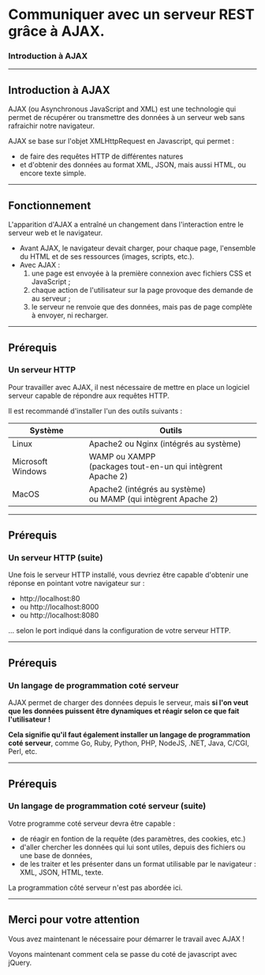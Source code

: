 <!-- footer: Copyright 2017 © Glenn ROLLAND – Reproduction interdite -->
<!-- page_number : true -->

<link rel="stylesheet" href="../../assets/style.css" />

# Communiquer avec un serveur REST grâce à AJAX.

### Introduction à AJAX

<!-- 08/01 Document -->


----

## Introduction à AJAX

AJAX (ou Asynchronous JavaScript and XML) est une technologie qui permet de récupérer ou transmettre des données à un serveur web sans rafraichir notre navigateur.

AJAX se base sur l'objet XMLHttpRequest en Javascript, qui permet  : 

* de faire des requêtes HTTP de différentes natures 
* et d'obtenir des données au format XML, JSON, mais aussi HTML, ou encore texte simple.

----

## Fonctionnement 

L'apparition d'AJAX a entraîné un changement dans l'interaction entre le serveur web et le navigateur.

- Avant AJAX, le navigateur devait charger, pour chaque page, l'ensemble du HTML et de ses ressources (images, scripts, etc.).
- Avec AJAX : 
  1.  une page est envoyée à la première connexion avec fichiers CSS et JavaScript ;
  2. chaque action de l'utilisateur sur la page provoque des demande de au serveur ;
  3. le serveur ne renvoie que des données, mais pas de page complète à envoyer, ni recharger.


----

## Prérequis

### Un serveur HTTP

Pour travailler avec AJAX, il nest nécessaire de mettre en place un logiciel serveur capable de répondre aux requêtes HTTP.

Il est recommandé d'installer l'un des outils suivants :

<small>

| Système | Outils |
|---|----|
| Linux  | Apache2 ou Nginx (intégrés au système) |
| Microsoft Windows | WAMP ou XAMPP <br/>(packages tout-en-un qui intègrent Apache 2) |
| MacOS  |Apache2 (intégrés au système) <br/>ou MAMP (qui intègrent Apache 2) |

</small>

----


## Prérequis

### Un serveur HTTP (suite)

Une fois le serveur HTTP installé, vous devriez être capable d'obtenir une réponse en pointant votre navigateur sur :

- http://localhost:80 
- ou http://localhost:8000
- ou http://localhost:8080
 
... selon le port indiqué dans la configuration de votre serveur HTTP.


----

## Prérequis

### Un langage de programmation coté serveur

AJAX permet de charger des données depuis le serveur, mais __si l'on veut que les données puissent être dynamiques et réagir selon ce que fait l'utilisateur !__

__Cela signifie qu'il faut également installer un langage de programmation coté serveur__, comme Go, Ruby, Python, PHP, NodeJS, .NET, Java, C/CGI, Perl, etc.  

----

## Prérequis

### Un langage de programmation coté serveur (suite)

Votre programme coté serveur devra être capable : 

* de réagir en fontion de la requête (des paramètres, des cookies, etc.) 
* d'aller chercher les données qui lui sont utiles, depuis des fichiers ou une base de données, 
* de les traiter et les présenter dans un format utilisable par le navigateur : XML, JSON, HTML, texte.

La programmation côté serveur n'est pas abordée ici.

<!----

## Rappels sur JSON

JSon

-  JSon : JavaScript Object Notation
-  format d'échange humainement compréhensible
-  RFC 4627
-  souvent utilisé pour la sérialisation et la transmission d'objets
-  la fonction eval() de JavaScript permet ensuite d'évaluer la chaîne de caractères JSon

json_1.html
var r = eval("2+2");
console.log(r);
var json = '{civilite:"M",...,adresse:{rue:"Rue de Bruxelles",...}}';
var obj = eval("("+json+")");
console.log(obj.adresse.ville);


## Références

- "AJAX – Le guide complet" de Bruno CATTEAU et Nicolas FAUGOUT, ed. Micro Application
-  JQuery – Découverte du framework JavaScript, de Luc VAN LANCKER, ed. ENI éditions
-  JQuery – Le guide complet, de Guillaume ALLAIN et Timothy STUBBS, ed. Micro Application
--->

----

## Merci pour votre attention

Vous avez maintenant le nécessaire pour démarrer le travail avec AJAX !

Voyons maintenant comment cela se passe du coté de javascript avec jQuery.